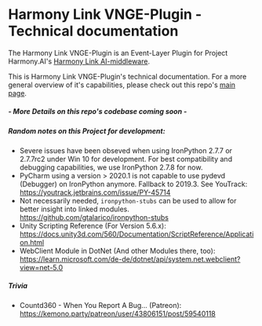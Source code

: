 # Harmony Link VNGE-Plugin - Technical documentation

The Harmony Link VNGE-Plugin is an Event-Layer Plugin for Project Harmony.AI's [Harmony Link AI-middleware](https://github.com/harmony-ai-solutions/harmony-link).

This is Harmony Link VNGE-Plugin's technical documentation. For a more general overview of it's
capabilities, please check out this repo's 
[main page](https://github.com/harmony-ai-solutions/vnge-harmony-link-plugin).

##### - More Details on this repo's codebase coming soon -



##### Random notes on this Project for development:

- Severe issues have been obseved when using IronPython 2.7.7 or 2.7.7rc2 under Win 10 for development. 
For best compatibility and debugging capabilities, we use IronPython 2.7.8 for now.
- PyCharm using a version > 2020.1 is not capable to use pydevd (Debugger) on IronPython anymore. 
Fallback to 2019.3. See YouTrack: https://youtrack.jetbrains.com/issue/PY-45714
- Not necessarily needed, `ironpython-stubs` can be used to allow for better insight into linked modules.
https://github.com/gtalarico/ironpython-stubs
- Unity Scripting Reference (For Version 5.6.x): https://docs.unity3d.com/560/Documentation/ScriptReference/Application.html
- WebClient Module in DotNet (And other Modules there, too): https://learn.microsoft.com/de-de/dotnet/api/system.net.webclient?view=net-5.0

##### Trivia

- Countd360 - When You Report A Bug... (Patreon): https://kemono.party/patreon/user/43806151/post/59540118 